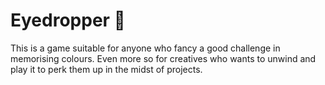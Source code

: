 # Eyedropper 👀
This is a game suitable for anyone who fancy a good challenge in memorising colours. Even more so for creatives who wants to unwind and play it to perk them up in the midst of projects.
